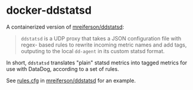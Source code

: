# docker-ddstatsd

A containerized version of [mreiferson/ddstatsd][]:

> `ddstatsd` is a UDP proxy that takes a JSON configuration file with regex-
based rules to rewrite incoming metric names and add tags, outputing to the
local `dd-agent` in its custom statsd format.

In short, `ddstatsd` translates "plain" statsd metrics into tagged metrics for
use with DataDog, according to a set of rules.

See [rules.cfg][] in [mreiferson/ddstatsd][] for an example.

[mreiferson/ddstatsd]: https://github.com/mreiferson/ddstatsd
[rules.cfg]: https://github.com/mreiferson/ddstatsd/blob/master/rules.cfg
